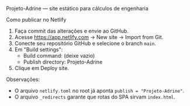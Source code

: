 Projeto-Adrine — site estático para cálculos de engenharia

Como publicar no Netlify

1. Faça commit das alterações e envie ao GitHub.
2. Acesse https://app.netlify.com -> New site -> Import from Git.
3. Conecte seu repositório GitHub e selecione o branch `main`.
4. Em "Build settings":
   - Build command: (deixe vazio)
   - Publish directory: Projeto-Adrine
5. Clique em Deploy site.

Observações:
- O arquivo `netlify.toml` no root já aponta `publish = "Projeto-Adrine"`.
- O arquivo `_redirects` garante que rotas do SPA sirvam `index.html`.
